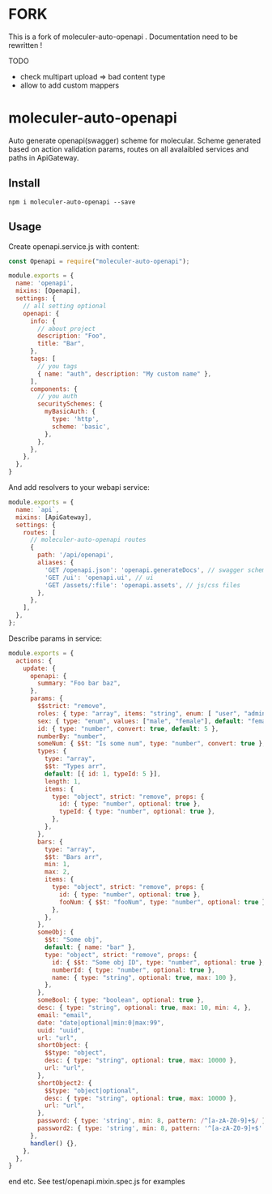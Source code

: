 # FORK

This is a fork of moleculer-auto-openapi . Documentation need to be rewritten !

TODO

- check multipart upload => bad content type
- allow to add custom mappers


# moleculer-auto-openapi
Auto generate openapi(swagger) scheme for molecular.
Scheme generated based on action validation params, routes on all avalaibled services and paths in ApiGateway.

## Install
```shell script
npm i moleculer-auto-openapi --save
```

## Usage
Create openapi.service.js with content:
```javascript
const Openapi = require("moleculer-auto-openapi");

module.exports = {
  name: 'openapi',
  mixins: [Openapi],
  settings: {
    // all setting optional
    openapi: {
      info: {
        // about project
        description: "Foo",
        title: "Bar",
      },
      tags: [
        // you tags
        { name: "auth", description: "My custom name" },
      ],
      components: {
        // you auth
        securitySchemes: {
          myBasicAuth: {
            type: 'http',
            scheme: 'basic',
          },
        },
      },
    },
  },
}
```
And add resolvers to your webapi service:
```javascript
module.exports = {
  name: `api`,
  mixins: [ApiGateway],
  settings: {
    routes: [
      // moleculer-auto-openapi routes
      {
        path: '/api/openapi',
        aliases: {
          'GET /openapi.json': 'openapi.generateDocs', // swagger scheme
          'GET /ui': 'openapi.ui', // ui
          'GET /assets/:file': 'openapi.assets', // js/css files
        },
      },
    ],
  },
};
```

Describe params in service:
```javascript
module.exports = {
  actions: {
    update: {
      openapi: {
        summary: "Foo bar baz",
      },
      params: {
        $$strict: "remove",
        roles: { type: "array", items: "string", enum: [ "user", "admin" ] },
        sex: { type: "enum", values: ["male", "female"], default: "female" },
        id: { type: "number", convert: true, default: 5 },
        numberBy: "number",
        someNum: { $$t: "Is some num", type: "number", convert: true },
        types: {
          type: "array",
          $$t: "Types arr",
          default: [{ id: 1, typeId: 5 }],
          length: 1,
          items: {
            type: "object", strict: "remove", props: {
              id: { type: "number", optional: true },
              typeId: { type: "number", optional: true },
            },
          },
        },
        bars: {
          type: "array",
          $$t: "Bars arr",
          min: 1,
          max: 2,
          items: {
            type: "object", strict: "remove", props: {
              id: { type: "number", optional: true },
              fooNum: { $$t: "fooNum", type: "number", optional: true },
            },
          },
        },
        someObj: {
          $$t: "Some obj",
          default: { name: "bar" },
          type: "object", strict: "remove", props: {
            id: { $$t: "Some obj ID", type: "number", optional: true },
            numberId: { type: "number", optional: true },
            name: { type: "string", optional: true, max: 100 },
          },
        },
        someBool: { type: "boolean", optional: true },
        desc: { type: "string", optional: true, max: 10, min: 4, },
        email: "email",
        date: "date|optional|min:0|max:99",
        uuid: "uuid",
        url: "url",
        shortObject: {
          $$type: "object",
          desc: { type: "string", optional: true, max: 10000 },
          url: "url",
        },
        shortObject2: {
          $$type: "object|optional",
          desc: { type: "string", optional: true, max: 10000 },
          url: "url",
        },
        password: { type: 'string', min: 8, pattern: /^[a-zA-Z0-9]+$/ },
        password2: { type: 'string', min: 8, pattern: '^[a-zA-Z0-9]+$' }
      },
      handler() {},
    },
  },
}
```
end etc. See test/openapi.mixin.spec.js for examples
